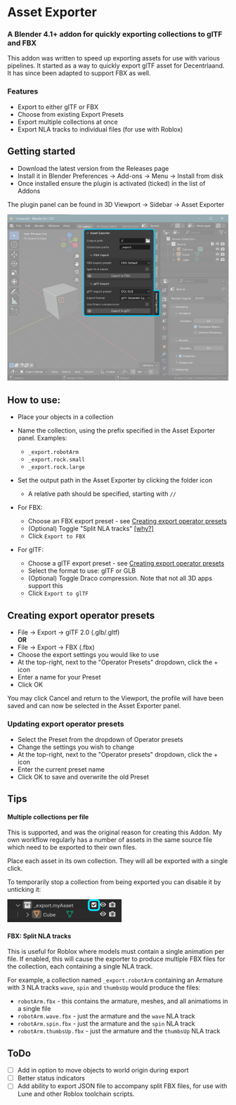 # Asset Exporter

### A Blender 4.1+ addon for quickly exporting collections to glTF and FBX


This addon was written to speed up exporting assets for use with various pipelines. It started as a way to quickly export glTF asset for Decentrlaand. It has since been adapted to support FBX as well.


### Features

- Export to either glTF or FBX
- Choose from existing Export Presets
- Export multiple collections at once
- Export NLA tracks to individual files (for use with Roblox)

## Getting started

- Download the latest version from the Releases page
- Install it in Blender Preferences -> Add-ons -> Menu -> Install from disk
- Once installed ensure the plugin is activated (ticked) in the list of Addons

The plugin panel can be found in 3D Viewport -> Sidebar -> Asset Exporter


![blender ui panel location](./assets/blender-ui-location.png)


How to use:
--

* Place your objects in a collection 
* Name the collection, using the prefix specified in the Asset Exporter panel. Examples:
    * `_export.robotArm`
    * `_export.rock.small`
    * `_export.rock.large`

* Set the output path in the Asset Exporter by clicking the folder icon
    * A relative path should be specified, starting with `//` 

* For FBX:
    * Choose an FBX export preset - see [Creating export operator presets](#creating-export-operator-presets)
    * (Optional) Toggle "Split NLA tracks" [[why?]](#fbx-split-nla-tracks)
    * Click `Export to FBX`

* For glTF:
    * Choose a glTF export preset - see [Creating export operator presets](#creating-export-operator-presets)
    * Select the format to use: glTF or GLB
    * (Optional) Toggle Draco compression. Note that not all 3D apps support this
    * Click `Export to glTF`



## Creating export operator presets

* File -> Export -> glTF 2.0 (.glb/.gltf)  
    **OR**    
* File -> Export -> FBX (.fbx)
* Choose the export settings you would like to use
* At the top-right, next to the "Operator Presets" dropdown, click the + icon
* Enter a name for your Preset
* Click OK

You may click Cancel and return to the Viewport, the profile will have been saved and can now be selected in the Asset Exporter panel.


### Updating export operator presets

* Select the Preset from the dropdown of Operator presets
* Change the settings you wish to change
* At the top-right, next to the "Operator presets" dropdown, click the + icon
* Enter the current preset name
* Click OK to save and overwrite the old Preset



## Tips

#### Multiple collections per file

This is supported, and was the original reason for creating this Addon. My own workflow regularly has a number of assets in the same source file which need to be exported to their own files.

Place each asset in its own collection. They will all be exported with a single click.

To temporarily stop a collection from being exported you can disable it by unticking it:

![Disable a collection in Blender](./assets/blender-disable-collection.png)


#### FBX: Split NLA tracks

This is useful for Roblox where models must contain a single animation per file. If enabled, this will cause the exporter to produce multiple FBX files for the collection, each containing a single NLA track. 

For example, a collection named `_export.robotArm` containing an Armature with 3 NLA tracks `wave`, `spin` and `thumbsUp` would produce the files:

- `robotArm.fbx` - this contains the armature, meshes, and all animatioms in a single file
- `robotArm.wave.fbx` - just the armature and the `wave` NLA track
- `robotArm.spin.fbx` - just the armature and the `spin` NLA track
- `robotArm.thumbsUp.fbx` - just the armature and the `thumbsUp` NLA track


## ToDo

- [ ] Add in option to move objects to world origin during export
- [ ] Better status indicators  
- [ ] Add ability to export JSON file to accompany split FBX files, for use with Lune and other Roblox toolchain scripts.